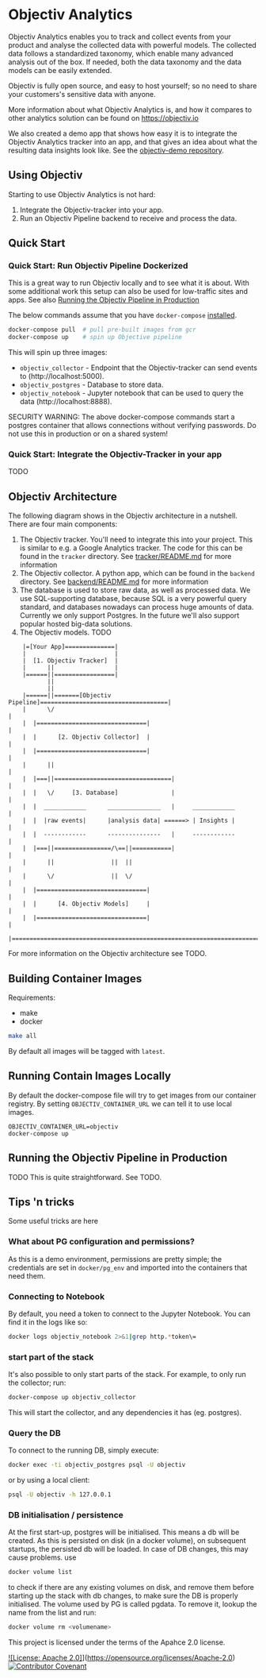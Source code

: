 # Objectiv Analytics
Objectiv Analytics enables you to track and collect events from your product and analyse the collected data
with powerful models. The collected data follows a standardized taxonomy, which enable many advanced
analysis out of the box. If needed, both the data taxonomy and the data models can be easily extended.

Objectiv is fully open source, and easy to host yourself; so no need to share your customers's sensitive
data with anyone.

More information about what Objectiv Analytics is, and how it compares to other analytics solution can be
found on https://objectiv.io

We also created a demo app that shows how easy it is to integrate the Objectiv Analytics tracker into an
app, and that gives an idea about what the resulting data insights look like.
See the [objectiv-demo repository](https://github.com/objectiv/objectiv-demo).


## Using Objectiv
Starting to use Objectiv Analytics is not hard:
1. Integrate the Objectiv-tracker into your app.
2. Run an Objectiv Pipeline backend to receive and process the data.

## Quick Start
### Quick Start: Run Objectiv Pipeline Dockerized
This is a great way to run Objectiv locally and to see what it is about. With some additional work this
setup can also be used for low-traffic sites and apps. See also
[Running the Objectiv Pipeline in Production](#running-the-objectiv-pipeline-in-production)


The below commands assume that you have `docker-compose` [installed](https://docs.docker.com/compose/install/).
```bash
docker-compose pull  # pull pre-built images from gcr
docker-compose up    # spin up Objective pipeline
```
This will spin up three images:
* `objectiv_collector` - Endpoint that the Objectiv-tracker can send events to (http://localhost:5000).
* `objectiv_postgres` - Database to store data.
* `objectiv_notebook` - Jupyter notebook that can be used to query the data (http://localhost:8888).

SECURITY WARNING: The above docker-compose commands start a postgres container that allows connections
without verifying passwords. Do not use this in production or on a shared system!

### Quick Start: Integrate the Objectiv-Tracker in your app
TODO



## Objectiv Architecture
The following diagram shows in the Objectiv architecture in a nutshell. There are four main components:
1. The Objectiv tracker. You'll need to integrate this into your project.
   This is similar to e.g. a Google Analytics tracker.
   The code for this can be found in the `tracker` directory. 
   See [tracker/README.md](tracker/README.md) for more information
2. The Objectiv collector. A python app, which can be found in the `backend` directory.
   See [backend/README.md](backend/README.md) for more information
3. The database is used to store raw data, as well as processed data. We use SQL-supporting database,
   because SQL is a very powerful query standard, and databases nowadays can process huge amounts of data.
   Currently we only support Postgres. In the future we'll also support popular hosted big-data solutions.
4. The Objectiv models. TODO


```
    |=[Your App]==============|
    |                         |
    |  [1. Objectiv Tracker]  |
    |      ||                 |
    |======||=================|
           ||
           ||
    |======||=======[Objectiv Pipeline]====================================|
    |      \/                                                              |
    |  |===============================|                                   |
    |  |      [2. Objectiv Collector]  |                                   |
    |  |===============================|                                   |
    |      ||                                                              |
    |  |===||=================================|                            |
    |  |   \/     [3. Database]               |                            |
    |  |  ____________      _______________   |     ____________           |
    |  |  |raw events|      |analysis data| ======> | Insights |           |
    |  |  ------------      ---------------   |     ------------           |
    |  |===||================/\==||===========|                            |
    |      ||                ||  ||                                        |
    |      \/                ||  \/                                        |
    |  |===============================|                                   |
    |  |      [4. Objectiv Models]     |                                   |
    |  |===============================|                                   |
    |======================================================================|
```
For more information on the Objectiv architecture see TODO.


## Building Container Images
Requirements:
* make
* docker
```bash
make all
```

By default all images will be tagged with `latest`.

## Running Contain Images Locally
By default the docker-compose file will try to get images from our container registry. By setting 
`OBJECTIV_CONTAINER_URL` we can tell it to use local images.

```console
OBJECTIV_CONTAINER_URL=objectiv
docker-compose up
```

## Running the Objectiv Pipeline in Production
TODO
This is quite straightforward. See TODO.



## Tips 'n tricks
Some useful tricks are here

### What about PG configuration and permissions?
As this is a demo environment, permissions are pretty simple; the credentials are set in 
`docker/pg_env` and imported into the containers that need them.

### Connecting to Notebook
By default, you need a token to connect to the Jupyter Notebook. You can find it in
the logs like so:
```bash
docker logs objectiv_notebook 2>&1|grep http.*token\=
```

### start part of the stack
It's also possible to only start parts of the stack. For example, to only run the collector; run:

```bash
docker-compose up objectiv_collector
```

This will start the collector, and any dependencies it has (eg. postgres).

### Query the DB
To connect to the running DB, simply execute:
```bash
docker exec -ti objectiv_postgres psql -U objectiv
```

or by using a local client:
```bash
psql -U objectiv -h 127.0.0.1
```

### DB initialisation / persistence
At the first start-up, postgres will be initialised. This means a db will be created. As 
this is persisted on disk (in a docker volume), on subsequent startups, the persisted db 
will be loaded. In case of DB changes, this may cause problems. use 

```bash
docker volume list
``` 
to check if there are any existing volumes on disk, and remove them before starting up 
the stack with db changes, to make sure the DB is properly initialised. The volume used by
PG is called pgdata. To remove it, lookup the name from the list and run:
```bash
docker volume rm <volumename>
```

This project is licensed under the terms of the Apahce 2.0 license.

[![License: Apache 2.0]](https://img.shields.io/badge/License-Apache_2.0-blue.svg)](https://opensource.org/licenses/Apache-2.0)
[![Contributor Covenant](https://img.shields.io/badge/Contributor%20Covenant-2.0-4baaaa.svg)](CODE_OF_CONDUCT.md)
